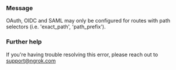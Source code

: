 
### Message
OAuth, OIDC and SAML may only be configured for routes with path selectors (i.e. 'exact_path', 'path_prefix').

### Further help
If you're having trouble resolving this error, please reach out to [support@ngrok.com](mailto:support@ngrok.com?subject=Help%20with%20ERR_NGROK_7134)

